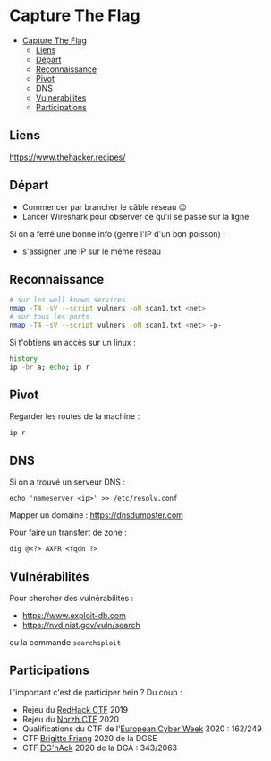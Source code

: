 # Capture The Flag

- [Capture The Flag](#capture-the-flag)
    - [Liens](#liens)
    - [Départ](#départ)
    - [Reconnaissance](#reconnaissance)
    - [Pivot](#pivot)
    - [DNS](#dns)
    - [Vulnérabilités](#vulnérabilités)
    - [Participations](#participations)

## Liens
https://www.thehacker.recipes/

## Départ
- Commencer par brancher le câble réseau 😉
- Lancer Wireshark pour observer ce qu'il se passe sur la ligne

Si on a ferré une bonne info (genre l'IP d'un bon poisson) :
- s'assigner une IP sur le même réseau

## Reconnaissance
```bash
# sur les well known services
nmap -T4 -sV --script vulners -oN scan1.txt <net>
# sur tous les ports
nmap -T4 -sV --script vulners -oN scan1.txt <net> -p-
```

Si t'obtiens un accès sur un linux :
```bash
history
ip -br a; echo; ip r
```

## Pivot
Regarder les routes de la machine :
```
ip r
```

## DNS

Si on a trouvé un serveur DNS :
```
echo 'nameserver <ip>' >> /etc/resolv.conf
```

Mapper un domaine : https://dnsdumpster.com

Pour faire un transfert de zone :
```
dig @<?> AXFR <fqdn ?>
```

## Vulnérabilités

Pour chercher des vulnérabilités :
- https://www.exploit-db.com
- https://nvd.nist.gov/vuln/search

ou la commande `searchsploit`

## Participations
L'important c'est de participer hein ? Du coup :
- Rejeu du [RedHack CTF](https://redhack.eu) 2019
- Rejeu du [Norzh CTF](https://norzh-ctf.fr) 2020
- Qualifications du CTF de l'[European Cyber Week](https://www.european-cyber-week.eu) 2020 : 162/249
- CTF [Brigitte Friang](https://www.challengecybersec.fr) 2020 de la DGSE
- CTF [DG'hAck](https://www.dghack.fr) 2020 de la DGA : 343/2063
